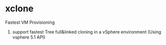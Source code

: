 xclone
======

Fastest VM Provisioning
  1. support fastest Tree full&linked cloning in a vSphere environment (Using vsphere 5.1 API)
